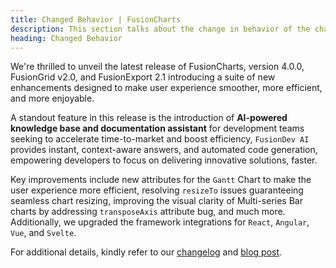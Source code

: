 ```yaml
---
title: Changed Behavior | FusionCharts
description: This section talks about the change in behavior of the charts with the latest released version.
heading: Changed Behavior
---
```


We're thrilled to unveil the latest release of FusionCharts, version 4.0.0, FusionGrid v2.0, and FusionExport 2.1 introducing a suite of new enhancements designed to make  user experience smoother, more efficient, and more enjoyable.

A standout feature in this release is the introduction of **AI-powered knowledge base and documentation assistant** for development teams seeking to accelerate time-to-market and boost efficiency, `FusionDev AI` provides instant, context-aware answers, and automated code generation, empowering developers to focus on delivering innovative solutions, faster.

Key improvements include new attributes for the `Gantt` Chart to make the user experience more efficient, resolving `resizeTo` issues guaranteeing seamless chart resizing, improving the visual clarity of Multi-series Bar charts by addressing `transposeAxis` attribute bug, and much more. Additionally, we upgraded the framework integrations for `React`, `Angular`, `Vue`, and `Svelte`.

For additional details, kindly refer to our [changelog](https://www.fusioncharts.com/dev/upgrading/change-log/) and [blog post](https://www.fusioncharts.com/blog/fusioncharts-v3-23-and-fusiontime-v2-9-elevating-data-visualization-to-new-heights/). 
